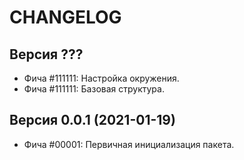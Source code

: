 CHANGELOG
====================


Версия ???
--------------------
- Фича #111111: Настройка окружения.
- Фича #111111: Базовая структура.


Версия 0.0.1 (2021-01-19)
--------------------
 - Фича #00001: Первичная инициализация пакета.
